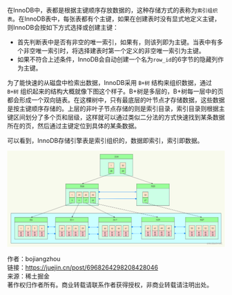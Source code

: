 在InnoDB中，表都是根据主键顺序存放数据的，这种存储方式的表称为`索引组织表`。在InnoDB表中，每张表都有个主键，如果在创建表时没有显式地定义主键，则InnoDB会按如下方式选择或创建主键：

-   首先判断表中是否有非空的唯一索引，如果有，则该列即为主键。当表中有多个非空唯一索引时，将选择建表时第一个定义的非空唯一索引为主键。
-   如果不符合上述条件，InnoDB会自动创建一个名为`row_id`的6字节的隐藏列作为主键。

为了能快速的从磁盘中检索出数据，InnoDB采用 `B+树` 结构来组织数据，通过 `B+树` 组织起来的结构大概就像下图这个样子。B+树是多层的，B+树每一层中的页都会形成一个双向链表。在这棵树中，只有最底层的叶节点才存储数据，这些数据是按主键顺序存储的。上层的非叶子节点存储的则是索引目录，索引目录则根据主键区间划分了多个页和层级，这样就可以通过类似二分法的方式快速找到某条数据所在的页，然后通过主键定位到具体的某条数据。

可以看到，InnoDB存储引擎表是索引组织的，数据即索引，索引即数据。

![image.png](media/image-6.png)

  

作者：bojiangzhou  
链接：https://juejin.cn/post/6968264298208428046  
来源：稀土掘金  
著作权归作者所有。商业转载请联系作者获得授权，非商业转载请注明出处。